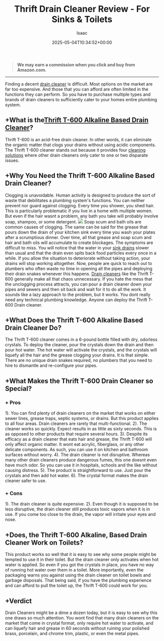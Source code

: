 ﻿---
author: Isaac
layout: post
title: Thrift Drain Cleaner Review - For Sinks & Toilets
date: '2025-05-04T10:34:52+00:00'
categories:
- Drains
- Product Reviews
tags: []
slug: /thrift-drain-cleaner-review/
lastmod: 2025-05-07T12:21:28+03:00
---
> **We may earn a commission when you click and buy from Amazon.com.**
>

---
Finding a decent
[drain cleaner](https://pestpolicy.com/best-drain-cleaner//)
is difficult. Most options on the market are far too expensive. And those that you can afford are often limited in the functions they can perform.
So you have to purchase multiple types and brands of drain cleaners to sufficiently cater to your homes entire plumbing system.
## +What is the[Thrift T-600 Alkaline Based Drain Cleaner](https://www.amazon.com/THRIFT-T-600-Alkaline-Granular-Cleaner/dp/B00E1N09JO?&linkCode=ll1&tag=p-policy-20&linkId=2b4aec92d6fd01239eb8ccd0c93edf67&language=en_US&ref_=as_li_ss_tl)?
Thrift T-600 is an acid-free drain cleaner. In other words, it can eliminate the organic matter that clogs your drains without using acidic components.
The Thrift T-600 cleaner stands out because it provides four
[cleaning solutions](https://pestpolicy.com/dont-use-vinegar-and-baking-soda-to-clean-clogged-drains/)
where other drain cleaners only cater to one or two disparate issues.
## +Why You Need the Thrift T-600 Alkaline Based Drain Cleaner?
Clogging is unavoidable. Human activity is designed to produce the sort of waste that debilitates a plumbing system's functions. You can neither prevent nor guard against clogging.
Every time you shower, you shed hair. This is particularly problematic if you live in a home with multiple women. But even if the hair wasnt a problem, any bath you take will probably involve soap, shampoo, or some detergent.
![](/assets/img/03/Thrift-Drain-Cleaner-Review-For-Sinks-Toilets-300x200.jpg)
Soap scum and bath oils are common causes of clogging. The same can be said for the grease that pours down the drain of your kitchen sink every time you wash your plates after a scrumptious dinner.
Over time, all that grease and soap scum and hair and bath oils will accumulate to create blockages. The symptoms are difficult to miss. You will notice that the water in your
[sink drains](https://pestpolicy.com/sink-not-draining-but-pipes-clear/)
slower than usual and that the drain even spits back food particles every once in a while.
If you allow the situation to deteriorate without taking action, your drains will stop working altogether.
Now, people are quick to reach out to plumbers who often waste no time in opening all the pipes and deploying their drain snakes whenever this happens.
[Drain cleaners](https://pestpolicy.com/how-drain-cleaners-work/)
like the Thrift T-600 generally make all that chaos unnecessary. If you hate the mess that the unclogging process attracts, you can pour a drain cleaner down your pipes and sewers and then sit back and wait for it to do all the work.
It sounds like a lazy approach to the problem, but it works. You dont really need any technical plumbing knowledge. Anyone can deploy the Thrift T-600 Drain cleaner.
## +What Does the Thrift T-600 Alkaline Based Drain Cleaner Do?
The Thrift T-600 cleaner comes in a 6-pound bottle filled with dry, odorless crystals. To deploy the cleaner, pour the crystals down the drain and then pour hot water.
The hot water will activate the crystals, and the crystals will liquefy all the hair and the grease clogging your drains.
It is that simple. There are no unique drain snakes required, no plumbers that you need to hire to dismantle and re-configure your pipes.
## +What Makes the Thrift T-600 Drain Cleaner so Special?
### + Pros
1). You can find plenty of drain cleaners on the market that works on either sewer lines, grease traps, septic systems, or drains. But this product applies to all four areas. Drain cleaners are rarely that multi-functional.
2). The cleaner works so quickly. Expect results in as little as sixty seconds. This is as opposed to other products that require several hours.
3). Despite its efficacy as a drain cleaner that eats hair and grease, the Thrift T-600 will only affect organic matter. It wont eat acrylic, fiberglass, or any other delicate components. As such, you can use it on kitchen and bathroom surfaces without worry.
4). The drain cleaner is not disruptive. Whereas many other drain cleaners produce dangerous fumes, this one doesnt even have much odor. So you can use it in hospitals, schools and the like without causing distress.
5). The product is straightforward to use. Just pour the crystals and then add hot water.
6). The crystal format makes the drain cleaner safer to use.
### + Cons
1). The drain cleaner is quite expensive.
2). Even though it is supposed to be less disruptive, the drain cleaner still produces toxic vapors when it is in use. If you come too close to the drain, the vapor will irritate your eyes and nose.
## +Does, the Thrift T-600 Alkaline, Based Drain Cleaner Work on Toilets?
This product works so well that it is easy to see why some people might be tempted to use it in their toilet. But the drain cleaner only activates when hot water is applied.
So even if you got the crystals in place, you have no way of running hot water over them in a toilet. More importantly, even the packaging warns you against using the drain cleaner on toilet bowls and garbage disposals.
That being said, if you have the plumbing experience and can afford to pull the toilet up, the Thrift T-600 could work for you.
## +Verdict
Drain Cleaners might be a dime a dozen today, but it is easy to see why this one draws so much attention.
You wont find that many drain cleaners on the market that come in crystal format, only require hot water to activate, and can liquefy hair and grease in 60 seconds without ruining your polished brass, porcelain, and chrome trim, plastic, or even the metal pipes.